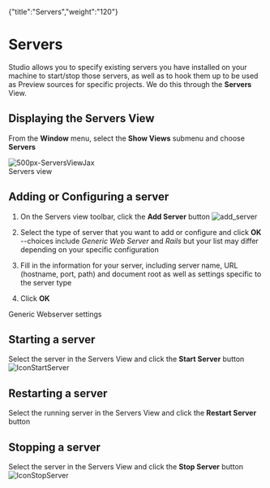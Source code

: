 {"title":"Servers","weight":"120"} 

# Servers

Studio allows you to specify existing servers you have installed on your machine to start/stop those servers, as well as to hook them up to be used as Preview sources for specific projects. We do this through the **Servers** View.

## Displaying the Servers View

From the **Window** menu, select the **Show Views** submenu and choose **Servers**

![500px-ServersViewJax](/Images/appc/download/attachments/30083128/500px-ServersViewJax.png)  
Servers view

## Adding or Configuring a server

1.  On the Servers view toolbar, click the **Add Server** button ![add_server](/Images/appc/download/attachments/30083128/add_server.gif)
    
2.  Select the type of server that you want to add or configure and click **OK** --choices include _Generic Web Server_ and _Rails_ but your list may differ depending on your specific configuration
    
3.  Fill in the information for your server, including server name, URL (hostname, port, path) and document root as well as settings specific to the server type
    
4.  Click **OK**
    

Generic Webserver settings

## Starting a server

Select the server in the Servers View and click the **Start Server** button ![IconStartServer](/Images/appc/download/attachments/30083128/IconStartServer.png)

## Restarting a server

Select the running server in the Servers View and click the **Restart Server** button

## Stopping a server

Select the server in the Servers View and click the **Stop Server** button ![IconStopServer](/Images/appc/download/attachments/30083128/IconStopServer.png)
